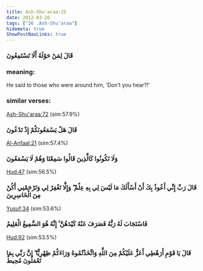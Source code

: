 ```yaml
---
title: Ash-Shu'araa:25
date: 2012-03-26
tags: ["26 .Ash-Shu'araa"]
hidemeta: true 
ShowPostNavLinks: true 
---
```

### قَالَ لِمَنْ حَوْلَهُ أَلَا تَسْتَمِعُونَ
### meaning: 
He said to those who were around him, ‘Don’t you hear?!’
### similar verses: 

[Ash-Shu'araa:72](/26/72) (sim:57.9%)

### قَالَ هَلْ يَسْمَعُونَكُمْ إِذْ تَدْعُونَ

[Al-Anfaal:21](/8/21) (sim:57.4%)

### وَلَا تَكُونُوا كَالَّذِينَ قَالُوا سَمِعْنَا وَهُمْ لَا يَسْمَعُونَ

[Hud:47](/11/47) (sim:56.5%)

### قَالَ رَبِّ إِنِّي أَعُوذُ بِكَ أَنْ أَسْأَلَكَ مَا لَيْسَ لِي بِهِ عِلْمٌ ۖ وَإِلَّا تَغْفِرْ لِي وَتَرْحَمْنِي أَكُنْ مِنَ الْخَاسِرِينَ

[Yusuf:34](/12/34) (sim:53.6%)

### فَاسْتَجَابَ لَهُ رَبُّهُ فَصَرَفَ عَنْهُ كَيْدَهُنَّ ۚ إِنَّهُ هُوَ السَّمِيعُ الْعَلِيمُ

[Hud:92](/11/92) (sim:53.5%)

### قَالَ يَا قَوْمِ أَرَهْطِي أَعَزُّ عَلَيْكُمْ مِنَ اللَّهِ وَاتَّخَذْتُمُوهُ وَرَاءَكُمْ ظِهْرِيًّا ۖ إِنَّ رَبِّي بِمَا تَعْمَلُونَ مُحِيطٌ
